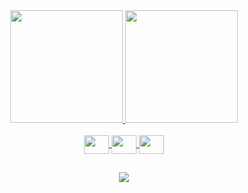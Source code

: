 
 
<div align="center">
  <a href="https://github.com/Daniellabarbosa">
  <img height="180em" src="https://github-readme-stats.vercel.app/api?username=daniellabarbosa&show_icons=true&theme=graywhite&include_all_commits=true&count_private=true"/>
    
    
  <img height="180em" src="https://github-readme-stats.vercel.app/api/top-langs/?username=daniellabarbosa&layout=compact&langs_count=7&graywhite"/>
</div>
  
</div>
<div style="display: inline_block"><br>
  <div align="center">
  
  <img align="center" height="30" width="40" src="https://cdn.jsdelivr.net/gh/devicons/devicon/icons/dart/dart-original.svg">
  <img align="center"  height="30" width="40" src="https://cdn.jsdelivr.net/gh/devicons/devicon/icons/kotlin/kotlin-original.svg">
  <img align="center"  height="30" width="40" src="https://cdn.jsdelivr.net/gh/devicons/devicon/icons/flutter/flutter-original.svg">
  </div>
  
  ##
  
  <div> 
  
 <div align="center">
  <a href = "mailto:danyb-@live.com"><img src="http://ForTheBadge.com/images/badges/built-with-love.svg" target="_blank"></a>
  
 
 
 
</div>
  

